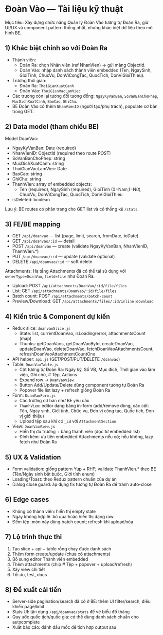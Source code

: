 # Đoàn Vào — Tài liệu kỹ thuật

Mục tiêu: Xây dựng chức năng Quản lý Đoàn Vào tương tự Đoàn Ra, giữ UI/UX và component pattern thống nhất, nhưng khác biệt dữ liệu theo mô hình BE.

## 1) Khác biệt chính so với Đoàn Ra

- Thành viên:
  - Đoàn Ra: chọn Nhân viên (ref NhanVien) → gửi mảng ObjectId.
  - Đoàn Vào: nhập danh sách thành viên embedded (Ten, NgaySinh, GioiTinh, ChucVu, DonViCongTac, QuocTich, DonViGioiThieu).
- Trường thời gian:
  - Đoàn Ra: `ThoiGianXuatCanh`
  - Đoàn Vào: `ThoiGianVaoLamViec`
- Các trường còn lại tương đối tương đồng: `NgayKyVanBan`, `SoVanBanChoPhep`, `MucDichXuatCanh`, `BaoCao`, `GhiChu`.
- BE Đoàn Vào có thêm `NhanVienID` (người tạo/phụ trách), populate cơ bản trong GET.

## 2) Data model (tham chiếu BE)

Model DoanVao:

- NgayKyVanBan: Date (required)
- NhanVienID: ObjectId (required theo route POST)
- SoVanBanChoPhep: string
- MucDichXuatCanh: string
- ThoiGianVaoLamViec: Date
- BaoCao: string
- GhiChu: string
- ThanhVien: array of embedded objects:
  - Ten (required), NgaySinh (required), GioiTinh (0=Nam,1=Nữ), ChucVu, DonViCongTac, QuocTich, DonViGioiThieu
- isDeleted: boolean

Lưu ý: BE routes có phân trang cho GET list và có thống kê `/stats`.

## 3) FE/BE mapping

- GET `/api/doanvao` — list (page, limit, search, fromDate, toDate)
- GET `/api/doanvao/:id` — detail
- POST `/api/doanvao` — create (validate NgayKyVanBan, NhanVienID, ThanhVien.\*)
- PUT `/api/doanvao/:id` — update (validate optional)
- DELETE `/api/doanvao/:id` — soft delete

Attachments: Hạ tầng Attachments đã có thể tái sử dụng với `ownerType=DoanVao`, `field=file` như Đoàn Ra.

- Upload: POST `/api/attachments/DoanVao/:id/file/files`
- List: GET `/api/attachments/DoanVao/:id/file/files`
- Batch count: POST `/api/attachments/batch-count`
- Preview/Download: GET `/api/attachments/files/:id/inline|download`

## 4) Kiến trúc & Component dự kiến

- Redux slice: `doanvaoSlice.js`
  - State: list, currentDoanVao, isLoading/error, attachmentsCount (map)
  - Thunks: getDoanVaos, getDoanVaoById, createDoanVao, updateDoanVao, deleteDoanVao, fetchDoanVaoAttachmentsCount, refreshDoanVaoAttachmentCountOne
- API helper: `api.js` (GET/POST/PUT/DELETE `/doanvao`)
- Table: `DoanVaoTable.js`
  - Cột tương tự Đoàn Ra: Ngày ký, Số VB, Mục đích, Thời gian vào làm việc, Ghi chú, # Tệp, Actions
  - Expand row → `DoanVaoView`
  - Button Add/Update/Delete dùng component tương tự Đoàn Ra
  - Popover file list lazy + refresh giống Đoàn Ra
- Form: `DoanVaoForm.js`
  - Các trường cơ bản như BE yêu cầu
  - `ThanhVien`: editor dạng bảng in-form (add/remove dòng, các cột: Tên, Ngày sinh, Giới tính, Chức vụ, Đơn vị công tác, Quốc tịch, Đơn vị giới thiệu)
  - Upload tệp sau khi có `_id` với `AttachmentSection`
- View: `DoanVaoView.js`
  - Hiển thị đủ trường + bảng thành viên (đọc từ embedded list)
  - Đính kèm: ưu tiên embedded Attachments nếu có; nếu không, lazy fetch như Đoàn Ra

## 5) UX & Validation

- Form validation: giống pattern Yup + RHF; validate ThanhVien.\* theo BE (Tên/Ngày sinh bắt buộc, Giới tính enum)
- Loading/Toast: theo Redux pattern chuẩn của dự án
- Dialog close guard: áp dụng fix tương tự Đoàn Ra để tránh auto-close

## 6) Edge cases

- Không có thành viên: hiển thị empty state
- Ngày không hợp lệ: bỏ qua hoặc hiển thị dạng raw
- Đếm tệp: món này dùng batch count; refresh khi upload/xóa

## 7) Lộ trình thực thi

1. Tạo slice + api + table rỗng chạy được danh sách
2. Thêm form create/update (chưa có attachments)
3. Bổ sung editor Thành viên embedded
4. Thêm attachments (chip # Tệp + popover + upload/refresh)
5. Xây view chi tiết
6. Tối ưu, test, docs

## 8) Đề xuất cải tiến

- Server-side pagination/search đã có ở BE: thêm UI filter/search, điều khiển page/limit
- Stats UI: tận dụng `/api/doanvao/stats` để vẽ biểu đồ tháng
- Quy ước quốc tịch/quốc gia: có thể dùng danh sách chuẩn cho autocomplete
- Xuất báo cáo: đánh dấu mốc để tích hợp output sau

